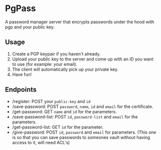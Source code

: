 # PgPass
A password manager server that encrypts passwords under the hood with pgp and your public key.

## Usage
1. Create a PGP keypair if you haven't already.
2. Upload your public key to the server and come up with an ID you want to use (for example: your email).
3. The client will automatically pick up your private key.
4. Have fun!

## Endpoints
- /register: POST your `public-key` and `id`
- /save-password: POST `password`, `name`, `id` and `email` for the certificate.
- /get-password: GET `name` and `id` for the parameters.
- /save-password-list: POST `id`, `password-list` and `email` for the parameters.
- /get-password-list: GET `id` for the parameter.
- /give-password: POST `id`, `password` and `email` for parameters. (This one is so that you can save passwords to someones vault without having access to it, will need ACL's)
